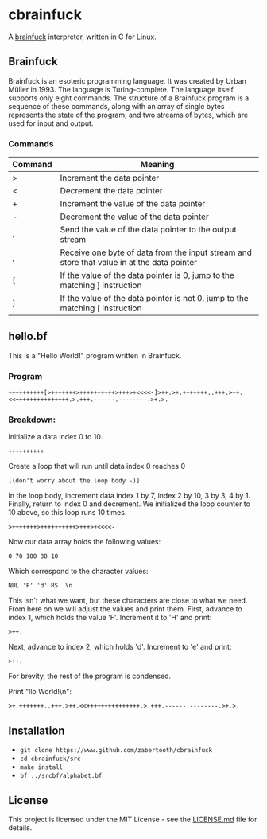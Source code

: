 # cbrainfuck
A [brainfuck](https://en.wikipedia.org/wiki/Brainfuck) interpreter, written in C for Linux.

## Brainfuck
Brainfuck is an esoteric programming language. It was created by Urban Müller in 1993. The language is Turing-complete. The language itself supports only eight commands. The structure of a Brainfuck program is a sequence of these commands, along with an array of single bytes represents the state of the program, and two streams of bytes, which are used for input and output.

### Commands
Command | Meaning
------- | ------- 
>       | Increment the data pointer
<       | Decrement the data pointer
+       | Increment the value of the data pointer
-       | Decrement the value of the data pointer
.       | Send the value of the data pointer to the output stream
,       | Receive one byte of data from the input stream and store that value in at the data pointer
[       | If the value of the data pointer is 0, jump to the matching ] instruction
]       | If the value of the data pointer is not 0, jump to the matching [ instruction

## hello.bf
This is a "Hello World!" program written in Brainfuck.

### Program

    ++++++++++[>+++++++>++++++++++>+++>+<<<<-]>++.>+.+++++++..+++.>++.<<+++++++++++++++.>.+++.------.--------.>+.>.
    
### Breakdown:

Initialize a data index 0 to 10.

    ++++++++++
    
Create a loop that will run until data index 0 reaches 0

    [(don't worry about the loop body -)]
    
In the loop body, increment data index 1 by 7, index 2 by 10, 3 by 3, 4 by 1. Finally, return to index 0 and decrement. We initialized the loop counter to 10 above, so this loop runs 10 times.

    >+++++++>++++++++++>+++>+<<<<-

Now our data array holds the following values:

    0 70 100 30 10
    
Which correspond to the character values:

    NUL 'F' 'd' RS  \n
    
This isn't what we want, but these characters are close to what we need. From here on we will adjust the values and print them.
First, advance to index 1, which holds the value 'F'. Increment it to 'H' and print:

    >++.

Next, advance to index 2, which holds 'd'. Increment to 'e' and print:

    >++.
    
For brevity, the rest of the program is condensed. 

Print "llo World!\n":

    >+.+++++++..+++.>++.<<+++++++++++++++.>.+++.------.--------.>+.>.

## Installation
* `git clone https://www.github.com/zabertooth/cbrainfuck`
* `cd cbrainfuck/src`
* `make install`
* `bf ../srcbf/alphabet.bf`

## License
This project is licensed under the MIT License - see the [LICENSE.md](LICENSE.md) file for details.
